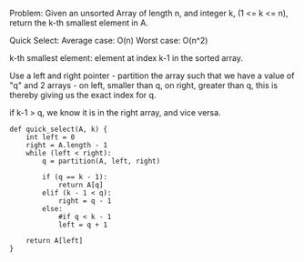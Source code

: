 Problem:
Given an unsorted Array of length n, and integer k, (1 <= k <= n), return the k-th smallest element in A.

Quick Select: 
Average case: O(n)
Worst case: O(n^2)

k-th smallest element: element at index k-1 in the sorted array.

Use a left and right pointer - partition the array such that we have a value of "q" and 2 arrays - on left, smaller than q, on right, greater than q,
this is thereby giving us the exact index for q.

if k-1 > q, we know it is in the right array, and vice versa.

```
def quick_select(A, k) {
	int left = 0
	right = A.length - 1
	while (left < right):
		q = partition(A, left, right)

		if (q == k - 1):
			return A[q]
		elif (k - 1 < q):
			right = q - 1
		else: 
			#if q < k - 1
			left = q + 1

	return A[left]
}
```
